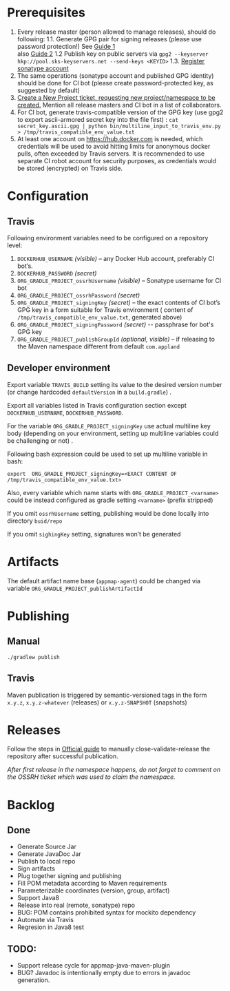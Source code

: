 ﻿# Prerequisites


1. Every release master (person allowed to manage releases), should do following:
    1.1. Generate GPG pair for signing releases (please use password protection!)
See [Guide 1](https://www.gnupg.org/gph/en/manual/c14.html)  
also [Guide 2](https://www.redhat.com/sysadmin/creating-gpg-keypairs) 
1.2 Publish key on public servers via `gpg2 --keyserver hkp://pool.sks-keyservers.net --send-keys <KEYID>`
1.3. [Register sonatype account](https://issues.sonatype.org/secure/Signup!default.jspa)  
2. The same operations (sonatype account and published GPG identity) should be done for CI bot (please create password-protected key, as suggested by default)
3. [Create a New Project ticket, requesting new project/namespace to be created.](https://issues.sonatype.org/secure/CreateIssue.jspa?issuetype=21&pid=10134)
Mention all release masters and CI bot in a list of collaborators.
4. For CI bot, generate travis-compatible version of the GPG key (use gpg2 to export ascii-armored secret key into the file first) : 
`cat secret_key.ascii.gpg | python bin/multiline_input_to_travis_env.py > /tmp/travis_compatible_env_value.txt`
5. At least one account on https://hub.docker.com is needed, which credentials will be used to avoid hitting limits for anonymous docker pulls, often exceeded by Travis servers.
It is recommended to use separate CI robot account for security purposes, as credentials would be stored (encrypted) on Travis side.
 
# Configuration
## Travis 
Following environment variables need to be configured on a repository level:
1. `DOCKERHUB_USERNAME` _(visible)_ – any Docker Hub account, preferably CI bot’s.
2. `DOCKERHUB_PASSWORD` _(secret)_
3. `ORG_GRADLE_PROJECT_ossrhUsername` _(visible)_ – Sonatype username for CI bot
4. `ORG_GRADLE_PROJECT_ossrhPassword` _(secret)_
5. `ORG_GRADLE_PROJECT_signingKey` _(secret)_ – the exact contents of CI bot’s GPG key in a form suitable for Travis environment ( content of `/tmp/travis_compatible_env_value.txt`, generated above)
6. `ORG_GRADLE_PROJECT_signingPassword` _(secret)_ -- passphrase for bot's GPG key
7. `ORG_GRADLE_PROJECT_publishGroupId` _(optional, visible)_ – if releasing to the Maven namespace different from default `com.appland` 

## Developer environment  

Export variable `TRAVIS_BUILD` setting its value to the desired version number 
(or change hardcoded `defaultVersion` in a `build.gradle`) .

Export all variables listed in Travis configuration section except 
`DOCKERHUB_USERNAME`, `DOCKERHUB_PASSWORD`. 

For the variable `ORG_GRADLE_PROJECT_signingKey` use actual multiline key body 
(depending on your environment, setting up multiline variables could be 
challenging or not) . 

Following bash expression could be used to set up multiline variable in bash:
 
```
export  ORG_GRADLE_PROJECT_signingKey=<EXACT CONTENT OF /tmp/travis_compatible_env_value.txt>
```

Also, every variable which name starts with `ORG_GRADLE_PROJECT_<varname>` 
could be instead configured as gradle setting `<varname>` (prefix stripped)


If you omit `ossrhUsername` setting, publishing would be done locally into 
directory  `buid/repo`

If you omit `sighingKey` setting, signatures won’t be generated

# Artifacts

The default artifact name base (`appmap-agent`) could be changed 
via variable `ORG_GRADLE_PROJECT_publishArtifactId`

 

# Publishing 

## Manual 

`./gradlew publish`

## Travis 

Maven publication is triggered by semantic-versioned tags in the form `x.y.z`, 
`x.y.z-whatever` (releases) or `x.y.z-SNAPSHOT` (snapshots)

# Releases

Follow the steps in 
[Official guide](https://central.sonatype.org/pages/releasing-the-deployment.html) 
to manually close-validate-release the repository after successful publication.

*After first release in the namespace happens, do not forget to comment on the 
OSSRH ticket which was used to claim the namespace.*

# Backlog

## Done


* Generate Source Jar
* Generate JavaDoc Jar
* Publish to local repo
* Sign artifacts
* Plug together signing and publishing
* Fill POM metadata according to Maven requirements
* Parameterizable coordinates (version, group, artifact)
* Support Java8
* Release into real (remote, sonatype) repo
* BUG: POM contains prohibited syntax for mockito dependency
* Automate via Travis
* Regresion in Java8 test


## TODO:

* Support release cycle for appmap-java-maven-plugin
* BUG? Javadoc is intentionally empty due to errors in javadoc generation.

